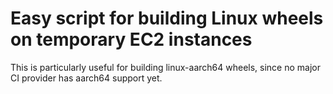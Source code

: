 # Easy script for building Linux wheels on temporary EC2 instances

This is particularly useful for building linux-aarch64 wheels, since no major CI provider has aarch64 support yet.

